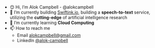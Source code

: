 - 😊 Hi, I’m Alok Campbell - @alokcampbell
- 👀 I’m currently building [Swiftink.io](https://swiftink.io), building a **speech-to-text** service, utilizing the **cutting-edge** of artificial intelligence research
- 🌳 I’m currently learning **Cloud Computing**
- 📫 How to reach me
  - Email [alokcampbell@gmail.com](mailto:alokcampbell@gmail.com)
  - LinkedIn [@alok-campbell](https://www.linkedin.com/in/alok-campbell/)

